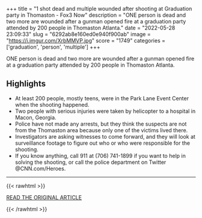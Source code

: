 +++
title = "1 shot dead and multiple wounded after shooting at Graduation party in Thomaston - Fox3 Now"
description = "ONE person is dead and two more are wounded after a gunman opened fire at a graduation party attended by 200 people in Thomaston Atlanta."
date = "2022-05-28 23:09:33"
slug = "6292ab8e160ed0e940f900ab"
image = "https://i.imgur.com/XrbMMVP.jpg"
score = "1749"
categories = ['graduation', 'person', 'multiple']
+++

ONE person is dead and two more are wounded after a gunman opened fire at a graduation party attended by 200 people in Thomaston Atlanta.

## Highlights

- At least 200 people, mostly teens, were in the Park Lane Event Center when the shooting happened.
- Two people with serious injuries were taken by helicopter to a hospital in Macon, Georgia.
- Police have not made any arrests, but they think the suspects are not from the Thomaston area because only one of the victims lived there.
- Investigators are asking witnesses to come forward, and they will look at surveillance footage to figure out who or who were responsible for the shooting.
- If you know anything, call 911 at (706) 741-1899 if you want to help in solving the shooting, or call the police department on Twitter @CNN.com/Heroes.

---

{{< rawhtml >}}
  <p class="article-category">
    <a target="_blank" href="https://www.fox3now.com/shooting-at-graduation-party-in-thomaston-leaves-one-dead-and-multiple-injured/">READ THE ORIGINAL ARTICLE</a>
  </p>
{{< /rawhtml >}}
